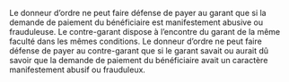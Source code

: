Le donneur d’ordre ne peut faire défense de payer au garant que si la demande de
paiement du bénéficiaire est manifestement abusive ou frauduleuse. Le contre-garant dispose
à l’encontre du garant de la même faculté dans les mêmes conditions.
Le donneur d’ordre ne peut faire défense de payer au contre-garant que si le garant savait ou
aurait dû savoir que la demande de paiement du bénéficiaire avait un caractère manifestement
abusif ou frauduleux.